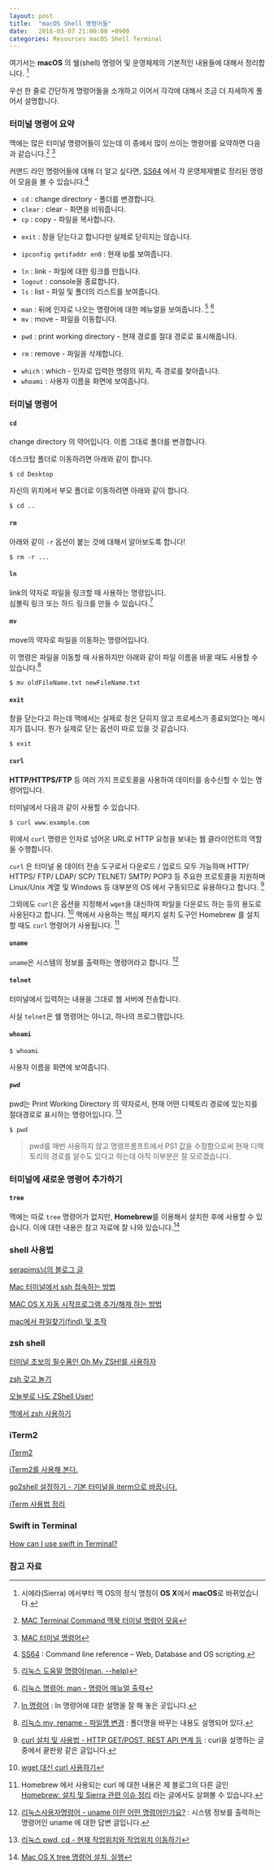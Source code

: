 ```yaml
---
layout: post
title:  "macOS Shell 명령어들"
date:   2016-03-07 21:00:00 +0900
categories: Resources macOS Shell Terminal
---
```


여기서는 **macOS** 의 쉘(shell) 명령어 및 운영체제의 기본적인 내용들에 대해서 정리합니다. [^macOS]

우선 한 줄로 간단하게 명령어들을 소개하고 이어서 각각에 대해서 조금 더 자세하게 풀어서 설명합니다.

### 터미널 명령어 요약

맥에는 많은 터미널 명령어들이 있는데 이 중에서 많이 쓰이는 명령어를 요약하면 다음과 같습니다.[^parklize_1]  [^parklize_2]

커맨드 라인 명령어들에 대해 더 알고 싶다면, [SS64](https://ss64.com) 에서 각 운영체제별로 정리된 명령어 모음을 볼 수 있습니다.[^ss64]

* `cd` : change directory - 폴더를 변경합니다.
* `clear` : clear - 화면을 비워줍니다.
* `cp` : copy - 파일을 복사합니다.       

- `exit` : 창을 닫는다고 합니다만 실제로 닫히지는 않습니다.  

* `ipconfig getifaddr en0` : 현재 ip를 보여줍니다.  

- `ln` : link - 파일에 대한 링크를 만듭니다.
- `logout` : console을 종료합니다.
- `ls` : list - 파일 및 폴더의 리스트를 보여줍니다.  

* `man` : 뒤에 인자로 나오는 명령어에 대한 메뉴얼을 보여줍니다. [^rootblog-4] [^shaeod-669]
* `mv` : move - 파일을 이동합니다.

- `pwd` : print working directory - 현재 경로를 절대 경로로 표시해줍니다.

* `rm` : remove - 파일을 삭제합니다.

- `which` : which - 인자로 입력한 명령의 위치, 즉 경로를 찾아줍니다.
- `whoami` : 사용자 이름을 화면에 보여줍니다.

### 터미널 명령어

#### `cd`

change directory 의 약어입니다. 이름 그대로 폴더를 변경합니다.

데스크탑 폴더로 이동하려면 아래와 같이 합니다. 

```
$ cd Desktop
```

자신의 위치에서 부모 폴더로 이동하려면 아래와 같이 합니다. 

```
$ cd ..
```

#### `rm`

아래와 같이 `-r` 옵션이 붙는 것에 대해서 알아보도록 합니다!

```
$ rm -r ...
```

#### `ln`

link의 약자로 파일을 링크할 때 사용하는 명령입니다.  
심볼릭 링크 또는 하드 링크를 만들 수 있습니다.[^ln] 

#### `mv`

move의 약자로 파일을 이동하는 명령어입니다. 

이 명령은 파일을 이동할 때 사용하지만 아래와 같이 파일 이름을 바꿀 때도 사용할 수 있습니다.[^rm]

```
$ mv oldFileName.txt newFileName.txt
```

#### `exit`

창을 닫는다고 하는데 맥에서는 실제로 창은 닫히지 않고 프로세스가 종료되었다는 메시지가 뜹니다. 뭔가 실제로 닫는 옵션이 따로 있을 것 같습니다.

```
$ exit
```

#### `curl`

**HTTP/HTTPS/FTP** 등 여러 가지 프로토콜을 사용하여 데이터를 송수신할 수 있는 명령어입니다. 

터미널에서 다음과 같이 사용할 수 있습니다.

```
$ curl www.example.com
```

위에서 `curl` 명령은 인자로 넘어온 URL로 HTTP 요청을 보내는 웹 클라이언트의 역할을 수행합니다. 

`curl` 은 터미널 용 데이터 전송 도구로서 다운로드 / 업로드 모두 가능하며 HTTP/ HTTPS/ FTP/ LDAP/ SCP/ TELNET/ SMTP/ POP3 등 주요한 프로토콜을 지원하며 Linux/Unix 계열 및 Windows 등 대부분의 OS 에서 구동되므로 유용하다고 합니다. [^lesstif]  
	
그외에도 `curl`은 옵션을 지정해서 `wget`을 대신하여 파일을 다운로드 하는 등의 용도로 사용된다고 합니다. [^dezang] 맥에서 사용하는 핵심 패키지 설치 도구인 Homebrew 를 설치할 때도 `curl` 명령어가 사용됩니다. [^curl-homebrew]

#### `uname`

`uname`은 시스템의 정보를 출력하는 명령어라고 합니다. [^tip-117393]

#### `telnet`

터미널에서 입력하는 내용을 그대로 웹 서버에 전송합니다. 

사실 `telnet`은 쉘 명령어는 아니고, 하나의 프로그램입니다.

#### `whoami`

```
$ whoami
```

사용자 이름을 화면에 보여줍니다. 

#### `pwd`

pwd는 Print Working Directory 의 약자로서, 현재 어떤 디렉토리 경로에 있는지를 절대경로로 표시하는 명령어입니다. [^webdir-144]

```
$ pwd
```

> pwd를 매번 사용하지 않고 명령프롬프트에서 PS1 값을 수정함으로써 현재 디렉토리의 경로를 알수도 있다고 하는데 아직 이부분은 잘 모르겠습니다.

### 터미널에 새로운 명령어 추가하기

#### `tree`

맥에는 따로 `tree` 명령어가 없지만, **Homebrew**를 이용해서 설치한 후에 사용할 수 있습니다. 이에 대한 내용은 참고 자료에 잘 나와 있습니다.[^eunguru]

### shell 사용법

[serapims님의 블로그 글](http://serapims.tistory.com/entry/OSX-터미널-명령어)  

[Mac 터미널에서 ssh 접속하는 방법](http://db.necoaki.net/54)

[MAC OS X 자동 시작프로그램 추가/해제 하는 방법](http://namsieon.com/595)

[mac에서 파일찾기(find) 및 조작](http://ironheel.tistory.com/32)

### zsh shell

[터미널 초보의 필수품인 Oh My ZSH!를 사용하자](https://nolboo.github.io/blog/2015/08/21/oh-my-zsh/)

[zsh 갖고 놀기](http://coding-korea.blogspot.kr/2012/09/zsh.html)

[오늘부로 나도 ZShell User!](http://justbricks.tumblr.com/post/89465435117/오늘부로-나도-zshell-user)

[맥에서 zsh 사용하기](https://blog.ayukawa.kr/archives/1758)

### iTerm2

[iTerm2](https://www.iterm2.com/version3.html)

[iTerm2를 사용해 본다.](http://redgolems.tistory.com/31)

[go2shell 설정하기 - 기본 터미널을 iterm으로 바꿉니다.](http://osxtip.tistory.com/168)

[iTerm 사용법 정리](http://osxtip.tistory.com/181)

### Swift in Terminal

[How can I use swift in Terminal?](http://stackoverflow.com/questions/24011120/how-can-i-use-swift-in-terminal)

### 참고 자료

[^macOS]: 시에라(Sierra) 에서부터 맥 OS의 정식 명칭이 **OS X**에서 **macOS**로 바뀌었습니다.

[^parklize_1]: [MAC Terminal Command 맥북 터미널 명령어 모음](http://parklize.blogspot.kr/2014/08/mac-terminal-command.html)

[^parklize_2]: [MAC 터미널 명령어](http://blog.daum.net/_blog/BlogTypeView.do?blogid=0hG6Q&articleno=133)

[^ln]: [ln 명령어](http://blog.naver.com/PostView.nhn?blogId=ehdgns621&logNo=130056448055) : ln 명령어에 대한 설명을 잘 해 놓은 곳입니다.

[^rm]: [리눅스 mv, rename - 파일명 변경](http://webdir.tistory.com/145) : 폴더명을 바꾸는 내용도 설명되어 있다.

[^lesstif]: [curl 설치 및 사용법 - HTTP GET/POST, REST API 연계 등](https://www.lesstif.com/pages/viewpage.action?pageId=14745703) : curl을 설명하는 글 중에서 끝판왕 같은 글입니다.

[^dezang]: [wget 대신 curl 사용하기](http://dezang.net/884)

[^curl-homebrew]: Homebrew 에서 사용되는 curl 에 대한 내용은 제 블로그의 다른 글인 [Homebrew: 설치 및 Sierra 관련 이슈 정리](http://xho95.github.io/macos/sierra/package/homebrew/issues/2017/01/13/Using-Homebrew-and-some-Issues.html) 라는 글에서도 살펴볼 수 있습니다.

[^tip-117393]: [리눅스사용자명령어 - uname 이란 어떤 명령어인가요?](http://tip.daum.net/question/117393) : 시스템 정보를 출력하는 명령어인 uname 에 대한 답변 글입니다.

[^eunguru]: [Mac OS X tree 명령어 설치, 실행](http://eunguru.tistory.com/150)

[^webdir-144]: [리눅스 pwd, cd - 현재 작업위치와 작업위치 이동하기](http://webdir.tistory.com/144)

[^ss64]: [SS64](https://ss64.com) : Command line reference – Web, Database and OS scripting.

[^rootblog-4]: [리눅스 도움말 명령어(man, --help)](http://rootblog.tistory.com/4)

[^shaeod-669]: [리눅스 명령어: man - 명령어 매뉴얼 출력](http://shaeod.tistory.com/669)